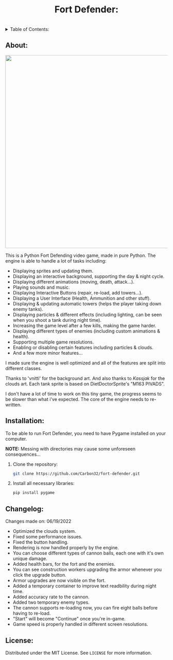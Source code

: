 <h1 align="center">Fort Defender:</h1><br>

<details>
  <summary>Table of Contents: </summary>
  <ol>
    <li>
      <a href="#about">About</a>
      <ul>
      </ul>
    </li>
    <li>
      <a href="#installation">Installation</a>
      <ul>
      </ul>
    </li>
    <li><a href="#changelog">Changelog</a></li>
    <li><a href="#license">License</a></li>
  </ol>
</details>


## About:

<img src = "https://i.imgur.com/z6x6LTA.png" width = 900 height = 600>

This is a Python Fort Defending video game, made in pure Python. The engine is able to handle a lot of tasks including: 

* Displaying sprites and updating them.
* Displaying an interactive background, supporting the day & night cycle.
* Displaying different animations (moving, death, attack...).
* Playing sounds and music.
* Displaying Interactive Buttons (repair, re-load, add towers...).
* Displaying a User Interface (Health, Ammunition and other stuff).
* Displaying & updating automatic towers (helps the player taking down enemy tanks).
* Displaying particles & different effects (including lighting, can be seen when you shoot a tank during night time).
* Increasing the game level after a few kills, making the game harder. 
* Displaying different types of enemies (including custom animations & health).
* Supporting multiple game resolutions.
* Enabling or disabling certain features including particles & clouds.
* And a few more minor features...

I made sure the engine is well optimized and all of the features are split into different classes.

Thanks to 'vnitti' for the background art. And also thanks to _Kassjak_ for the clouds art.
Each tank sprite is based on DietDoctorSprite's "M163 PIVADS".

I don't have a lot of time to work on this tiny game, the progress seems to be slower than what i've expected. The core of the engine needs to re-written.

## Installation:

To be able to run Fort Defender, you need to have Pygame installed on your computer.

<b>NOTE:</b> Messing with directories may cause some unforeseen consequences...

1. Clone the repository: 

   ```sh
   git clone https://github.com/Carbon32/fort-defender.git
   ```
2. Install all necessary libraries:

    ```sh
    pip install pygame
    ```

## Changelog:

Changes made on: 06/19/2022

* Optimized the clouds system.
* Fixed some performance issues.
* Fixed the button handling.
* Rendering is now handled properly by the engine.
* You can choose different types of cannon balls, each one with it's own unique damage.
* Added health bars, for the fort and the enemies.
* You can see construction workers upgrading the armor whenever you click the upgrade button.
* Armor upgrades are now visible on the fort.
* Added a temporary container to improve text readbility during night time.
* Added accuracy rate to the cannon.
* Added two temporary enemy types.
* The cannon supports re-loading now, you can fire eight balls before having to re-load.
* "Start" will become "Continue" once you're in-game.
* Game speed is properly handled in different screen resolutions.

## License:

Distributed under the MIT License. See `LICENSE` for more information.

